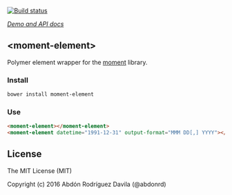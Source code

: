 [![Build status](https://travis-ci.org/abdonrd/moment-element.svg?branch=master)](https://travis-ci.org/abdonrd/moment-element)

_[Demo and API docs](https://abdonrd.github.io/moment-element/)_

## &lt;moment-element&gt;

Polymer element wrapper for the [moment](https://github.com/moment/moment) library.

### Install

```sh
bower install moment-element
```

### Use

```html
<moment-element></moment-element>
<moment-element datetime="1991-12-31" output-format="MMM DD[,] YYYY"></moment-element>
```

## License

The MIT License (MIT)

Copyright (c) 2016 Abdón Rodríguez Davila (@abdonrd)
